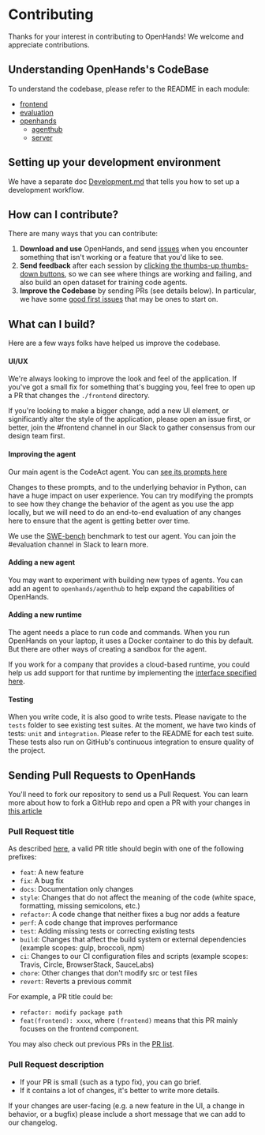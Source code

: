 # Contributing

Thanks for your interest in contributing to OpenHands! We welcome and appreciate contributions.

## Understanding OpenHands's CodeBase

To understand the codebase, please refer to the README in each module:
- [frontend](./frontend/README.md)
- [evaluation](./evaluation/README.md)
- [openhands](./openhands/README.md)
   - [agenthub](./openhands/agenthub/README.md)
   - [server](./openhands/server/README.md)

## Setting up your development environment

We have a separate doc [Development.md](https://github.com/All-Hands-AI/OpenHands/blob/main/Development.md) that tells you how to set up a development workflow.

## How can I contribute?

There are many ways that you can contribute:

1. **Download and use** OpenHands, and send [issues](https://github.com/All-Hands-AI/OpenHands/issues) when you encounter something that isn't working or a feature that you'd like to see.
2. **Send feedback** after each session by [clicking the thumbs-up thumbs-down buttons](https://docs.all-hands.dev/modules/usage/feedback), so we can see where things are working and failing, and also build an open dataset for training code agents.
3. **Improve the Codebase** by sending PRs (see details below). In particular, we have some [good first issues](https://github.com/All-Hands-AI/OpenHands/labels/good%20first%20issue) that may be ones to start on.

## What can I build?
Here are a few ways folks have helped us improve the codebase.

#### UI/UX
We're always looking to improve the look and feel of the application. If you've got a small fix
for something that's bugging you, feel free to open up a PR that changes the `./frontend` directory.

If you're looking to make a bigger change, add a new UI element, or significantly alter the style
of the application, please open an issue first, or better, join the #frontend channel in our Slack
to gather consensus from our design team first.

#### Improving the agent
Our main agent is the CodeAct agent. You can [see its prompts here](https://github.com/All-Hands-AI/OpenHands/tree/main/openhands/agenthub/codeact_agent)

Changes to these prompts, and to the underlying behavior in Python, can have a huge impact on user experience.
You can try modifying the prompts to see how they change the behavior of the agent as you use the app
locally, but we will need to do an end-to-end evaluation of any changes here to ensure that the agent
is getting better over time.

We use the [SWE-bench](https://www.swebench.com/) benchmark to test our agent. You can join the #evaluation
channel in Slack to learn more.

#### Adding a new agent
You may want to experiment with building new types of agents. You can add an agent to `openhands/agenthub`
to help expand the capabilities of OpenHands.

#### Adding a new runtime
The agent needs a place to run code and commands. When you run OpenHands on your laptop, it uses a Docker container
to do this by default. But there are other ways of creating a sandbox for the agent.

If you work for a company that provides a cloud-based runtime, you could help us add support for that runtime
by implementing the [interface specified here](https://github.com/All-Hands-AI/OpenHands/blob/main/openhands/runtime/runtime.py).

#### Testing
When you write code, it is also good to write tests. Please navigate to the `tests` folder to see existing test suites.
At the moment, we have two kinds of tests: `unit` and `integration`. Please refer to the README for each test suite. These tests also run on GitHub's continuous integration to ensure quality of the project.

## Sending Pull Requests to OpenHands

You'll need to fork our repository to send us a Pull Request. You can learn more
about how to fork a GitHub repo and open a PR with your changes in [this article](https://medium.com/swlh/forks-and-pull-requests-how-to-contribute-to-github-repos-8843fac34ce8)

### Pull Request title
As described [here](https://github.com/commitizen/conventional-commit-types/blob/master/index.json), a valid PR title should begin with one of the following prefixes:

- `feat`: A new feature
- `fix`: A bug fix
- `docs`: Documentation only changes
- `style`: Changes that do not affect the meaning of the code (white space, formatting, missing semicolons, etc.)
- `refactor`: A code change that neither fixes a bug nor adds a feature
- `perf`: A code change that improves performance
- `test`: Adding missing tests or correcting existing tests
- `build`: Changes that affect the build system or external dependencies (example scopes: gulp, broccoli, npm)
- `ci`: Changes to our CI configuration files and scripts (example scopes: Travis, Circle, BrowserStack, SauceLabs)
- `chore`: Other changes that don't modify src or test files
- `revert`: Reverts a previous commit

For example, a PR title could be:
- `refactor: modify package path`
- `feat(frontend): xxxx`, where `(frontend)` means that this PR mainly focuses on the frontend component.

You may also check out previous PRs in the [PR list](https://github.com/All-Hands-AI/OpenHands/pulls).

### Pull Request description
- If your PR is small (such as a typo fix), you can go brief.
- If it contains a lot of changes, it's better to write more details.

If your changes are user-facing (e.g. a new feature in the UI, a change in behavior, or a bugfix)
please include a short message that we can add to our changelog.
